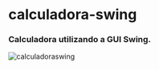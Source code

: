 # calculadora-swing
### Calculadora utilizando a GUI Swing.

![calculadoraswing](https://user-images.githubusercontent.com/73791375/172507374-d01877ac-52e8-4a68-90bd-56d1ab3e5d06.gif)
